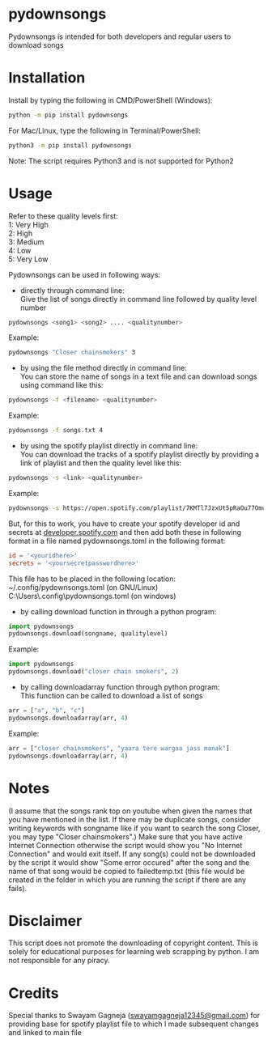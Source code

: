 # pydownsongs
Pydownsongs is intended for both developers and regular users to download songs
# Installation
Install by typing the following in CMD/PowerShell (Windows):  
```bash
python -m pip install pydownsongs
```  
For Mac/Linux, type the following in Terminal/PowerShell:    
```bash
python3 -m pip install pydownsongs
```   
Note: The script requires Python3 and is not supported for Python2
# Usage
Refer to these quality levels first:  
1: Very High  
2: High  
3: Medium  
4: Low   
5: Very Low   
  
Pydownsongs can be used in following ways:  
- directly through command line:  
Give the list of songs directly in command line followed by quality level number    
```bash
pydownsongs <song1> <song2> .... <qualitynumber>
```
Example:   
```bash  
pydownsongs "Closer chainsmokers" 3
```   
- by using the file method directly in command line:   
You can store the name of songs in a text file and can download songs using command like this:   
```bash
pydownsongs -f <filename> <qualitynumber>
```   
Example:   
```bash
pydownsongs -f songs.txt 4
```   
- by using the spotify playlist directly in command line:  
You can download the tracks of a spotify playlist directly by providing a link of playlist and then the quality level like this:  
```bash  
pydownsongs -s <link> <qualitynumber>
```  
Example:   
```bash
pydownsongs -s https://open.spotify.com/playlist/7KMTl7JzxUt5pRaOu77Omu?si=722aaaa6a18d41e0 4
```
But, for this to work, you have to create your spotify developer id and secrets at [developer.spotify.com](https://developer.spotify.com) and then add both these in following format in a file named pydownsongs.toml in the following format:   
```toml
id = '<youridhere>'
secrets = '<yoursecretpasswordhere>'
```   
This file has to be placed in the following location: ~/.config/pydownsongs.toml (on GNU/Linux)  
C:\Users\\<yourusername>\.config\pydownsongs.toml (on windows)   
- by calling download function in through a python program:   
```python
import pydownsongs
pydownsongs.download(songname, qualitylevel)
```   
Example:   
```python
import pydownsongs
pydownsongs.download("closer chain smokers", 2)
```  
- by calling downloadarray function through python program:   
This function can be called to download a list of songs   
```python
arr = ["a", "b", "c"]
pydownsongs.downloadarray(arr, 4)
```   
Example:   
```python
arr = ["closer chainsmokers", "yaara tere wargaa jass manak"]
pydownsongs.downloadarray(arr, 4)
```   

# Notes
(I assume that the songs rank top on youtube when given the names that you have mentioned in the list. If there may be duplicate songs, consider writing keywords with songname like if you want to search the song Closer, you may type "Closer chainsmokers".)
Make sure that you have active Internet Connection otherwise the script would show you "No Internet Connection" and would exit itself. If any song(s) could not be downloaded by the script it would show "Some error occured" after the song and the name of that song would be copied to failedtemp.txt (this file would be created in the folder in which you are running the script if there are any fails).

# Disclaimer
This script does not promote the downloading of copyright content. This is solely for educational purposes for learning web scrapping by python. I am not responsible for any piracy.

# Credits
Special thanks to Swayam Gagneja (swayamgagneja12345@gmail.com) for providing base for spotify playlist file to which I made subsequent changes and linked to main file
